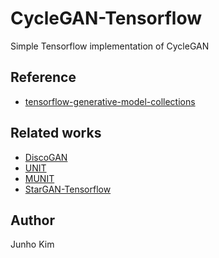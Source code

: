 # CycleGAN-Tensorflow
Simple Tensorflow implementation of CycleGAN

## Reference
* [tensorflow-generative-model-collections](https://github.com/hwalsuklee/tensorflow-generative-model-collections)

## Related works
* [DiscoGAN](https://github.com/taki0112/DiscoGAN-Tensorflow)
* [UNIT](https://github.com/taki0112/UNIT-Tensorflow)
* [MUNIT](https://github.com/taki0112/MUNIT-Tensorflow)
* [StarGAN-Tensorflow](https://github.com/taki0112/StarGAN-Tensorflow)

## Author
Junho Kim
